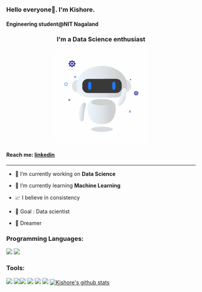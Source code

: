 ### Hello everyone👋.  I'm Kishore.

#### Engineering student@NIT Nagaland
<h3 align="center">I'm a Data Science enthusiast </h3>
<p align= "center"><img src="https://github.com/amboulouma/amboulouma/blob/master/animation.gif" width="250" height="250"></p>

#### Reach me: [linkedin](https://www.linkedin.com/in/kadatatlukishore)

*****
- 🔭 I’m currently working on **Data Science**

- 🌱 I’m currently learning **Machine Learning**
- :chart_with_upwards_trend: I believe in consistency
- :dart: Goal : Data scientist
- :100: Dreamer

### Programming Languages:
[<img target="_blank" src="https://ih1.redbubble.net/image.411682602.8572/st,small,845x845-pad,1000x1000,f8f8f8.u2.jpg" width=50>](https://www.python.org)
<img target="_blank" src="https://techskill.sg/wp-content/uploads/2020/07/31-312155_c-programming-language-logo-hd-png-download__1_-removebg-preview.png" width=50>
### Tools:
[<img target="_blank" src="https://blog.eduonix.com/wp-content/uploads/2018/12/Linear-Discriminant-Analysis.jpg" width=100>](https://scikit-learn.org/stable/) [<img target="_blank" src="https://pbs.twimg.com/profile_images/1187765724451868673/uVw1PWA7.png" width=50>](https://pandas.pydata.org/)[<img target="_blank" src="https://discoversdkcdn.azureedge.net/runtimecontent/companyfiles/6617/2328/thumbnail.png?v131141820642441697" width=50>](https://scrapy.org/)
[<img target="_blank" src="https://assets.website-files.com/5dc3b47ddc6c0c2a1af74ad0/5e18182db827fa0659541754_RGB_Logo_Vertical_Color_Light_Bg.png" width=80>](https://www.streamlit.io/) [<img target="_blank" src="https://images.prismic.io/plotly-marketing-website/bd1f702a-b623-48ab-a459-3ee92a7499b4_logo-plotly.svg?auto=compress,format" width=80>](https://plotly.com/) [<img target="_blank" src="https://miro.medium.com/max/3600/1*fIjRtO5P8zc3pjs0E5hYkw.png" width=100>](https://www.heroku.com/)
<a href="https://github.com/kadatatlukishore">
 <img align="center" src="https://github-readme-stats.vercel.app/api?username=kadatatlukishore&show_icons=true&theme=dracula&line_height=27" alt="Kishore's github stats"/>
</a>
